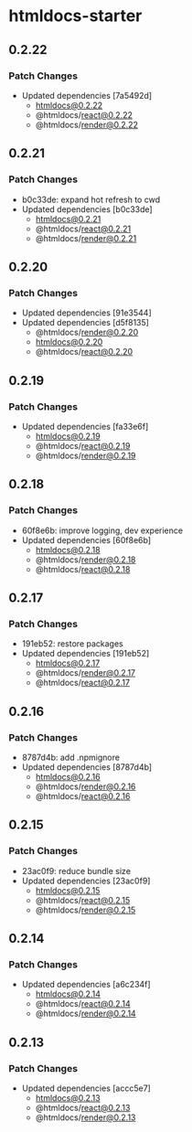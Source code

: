 # htmldocs-starter

## 0.2.22

### Patch Changes

- Updated dependencies [7a5492d]
  - htmldocs@0.2.22
  - @htmldocs/react@0.2.22
  - @htmldocs/render@0.2.22

## 0.2.21

### Patch Changes

- b0c33de: expand hot refresh to cwd
- Updated dependencies [b0c33de]
  - htmldocs@0.2.21
  - @htmldocs/react@0.2.21
  - @htmldocs/render@0.2.21

## 0.2.20

### Patch Changes

- Updated dependencies [91e3544]
- Updated dependencies [d5f8135]
  - @htmldocs/render@0.2.20
  - htmldocs@0.2.20
  - @htmldocs/react@0.2.20

## 0.2.19

### Patch Changes

- Updated dependencies [fa33e6f]
  - htmldocs@0.2.19
  - @htmldocs/react@0.2.19
  - @htmldocs/render@0.2.19

## 0.2.18

### Patch Changes

- 60f8e6b: improve logging, dev experience
- Updated dependencies [60f8e6b]
  - htmldocs@0.2.18
  - @htmldocs/render@0.2.18
  - @htmldocs/react@0.2.18

## 0.2.17

### Patch Changes

- 191eb52: restore packages
- Updated dependencies [191eb52]
  - htmldocs@0.2.17
  - @htmldocs/render@0.2.17
  - @htmldocs/react@0.2.17

## 0.2.16

### Patch Changes

- 8787d4b: add .npmignore
- Updated dependencies [8787d4b]
  - htmldocs@0.2.16
  - @htmldocs/render@0.2.16
  - @htmldocs/react@0.2.16

## 0.2.15

### Patch Changes

- 23ac0f9: reduce bundle size
- Updated dependencies [23ac0f9]
  - htmldocs@0.2.15
  - @htmldocs/react@0.2.15
  - @htmldocs/render@0.2.15

## 0.2.14

### Patch Changes

- Updated dependencies [a6c234f]
  - htmldocs@0.2.14
  - @htmldocs/react@0.2.14
  - @htmldocs/render@0.2.14

## 0.2.13

### Patch Changes

- Updated dependencies [accc5e7]
  - htmldocs@0.2.13
  - @htmldocs/react@0.2.13
  - @htmldocs/render@0.2.13
